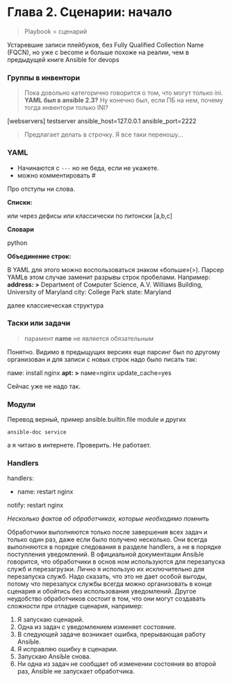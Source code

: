 # Глава 2. Сценарии: начало

>Playbook = сценарий

Устаревшие записи плейбуков, без Fully Qualified Collection Name (FQCN), но уже с become и больше похоже на реалии, чем в предыдущей книге Ansible for devops

### Группы в инвентори

>Пока довольно категорично говорится о том, что могут только ini. __YAML был в ansible 2.3?__ Ну конечно был, если ПБ на нем, почему тогда инвентори только INI?

[webservers]
testserver ansible_host=127.0.0.1 ansible_port=2222

>Предлагает делать в строчку. Я все таки переношу...

### YAML
 - Начинаются с `---` но не беда, если не укажете.
 - можно комментировать #

Про отступы ни слова.

__Списки:__

или через дефисы или классически по питонски [a,b,c]

__Словари__

python

__Объединение строк:__

В YAML для этого можно воспользоваться знаком «больше»(>). Парсер YAMLв этом случае заменит разрывы строк пробелами. Например:
__addгess: >__
Departмent of Сомрutег Science,
A.V. Williaмs Building,
University of Maryland
city: College Рагk
state: Maryland

далее классиеческая структура

### Таски или задачи

> парамент __name__ не является обязательным

Понятно. Видимо в предыщущих версиях еще парсинг был по другому организован и для записи с новых строк надо было писать так:

паме: install nginx
__apt: >__
naмe=nginx
update_cache=yes

Сейчас уже не надо так.

### Модули

Перевод верный, пример ansible.builtin.file module и других

`ansible-doc service`

а я читаю в интернете. Проверить. Не работает.

### Handlers

handlers:
- nаmе: restart nginx

notify: restart nginx

_Несколько фактов об обработчиках,
которые необходимо помнить_

Обработчики выполняются только после завершения всех задач и только один раз, даже если было получено несколько. Они всегда выполняются в порядке следования в разделе handlers, а не в порядке поступления уведомлений. В официальной документации AnsiЬle говорится, что обработчики в основ­
ном используются для перезапуска служб и перезагрузки. Лично я использую их исключительно для перезапуска служб. Надо сказать, что это не дает особой выгоды, потому что перезапуск службы всегда можно организовать в конце сценария и обойтись без использования уведомлений.
Другое неудобство обработчиков состоит в том, что они могут создавать сложности при отладке сценария, например:
1. Я запускаю сценарий.
2. Одна из задач с уведомлением изменяет состояние.
3. В следующей задаче возникает ошибка, прерывающая работу AnsiЫe.
4. Я исправляю ошибку в сценарии.
5. Запускаю AnsiЫe снова.
6. Ни одна из задач не сообщает об изменении состояния во второй раз,
Ansible не запускает обработчика.
